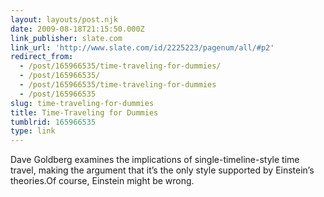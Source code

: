 ```yaml
---
layout: layouts/post.njk
date: 2009-08-18T21:15:50.000Z
link_publisher: slate.com
link_url: 'http://www.slate.com/id/2225223/pagenum/all/#p2'
redirect_from:
  - /post/165966535/time-traveling-for-dummies/
  - /post/165966535/
  - /post/165966535/time-traveling-for-dummies
  - /post/165966535
slug: time-traveling-for-dummies
title: Time-Traveling for Dummies
tumblrid: 165966535
type: link
---
```

<p>Dave Goldberg examines the implications of single-timeline-style time travel, making the argument that it&rsquo;s the only style supported by Einstein&rsquo;s theories.Of course, Einstein might be wrong.</p>
